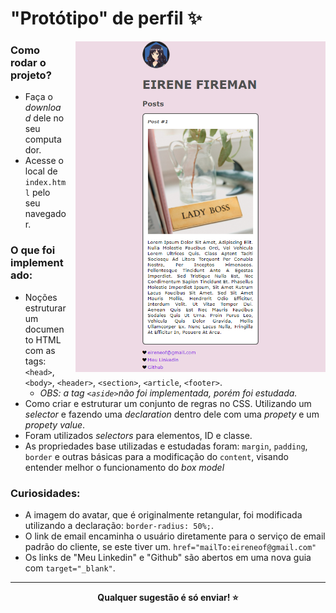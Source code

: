 # "Protótipo" de perfil :sparkles:


<img src="assets/resultado.png" align="right" width=400px style="margin-left: 15px" style="margin-bottom: 15px">

### Como rodar o projeto?

* Faça o *download* dele no seu computador.
* Acesse o local de `index.html` pelo seu navegador.

### O que foi implementado:

* Noções estruturar um documento HTML com as tags: `<head>`, `<body>`, `<header>`, `<section>`, `<article`, `<footer>`.
    * *OBS: a tag `<aside>`não foi implementada, porém foi estudada.*
* Como criar e estruturar um conjunto de regras no CSS. Utilizando um *selector* e fazendo uma *declaration* dentro dele com uma *propety* e um *propety value*.
* Foram utilizados *selectors* para elementos, ID e classe. 
* As propriedades base utilizadas e estudadas foram: `margin`, `padding`, `border` e outras básicas para a modificação do `content`, visando entender melhor o funcionamento do *box model*

### Curiosidades:

* A imagem do avatar, que é originalmente retangular, foi modificada utilizando a declaração: `border-radius: 50%;`.
* O link de email encaminha o usuário diretamente para o serviço de email padrão do cliente, se este tiver um. `href="mailTo:eireneof@gmail.com"`
* Os links de "Meu Linkedin" e "Github" são abertos em uma nova guia com `target="_blank"`.

<hr>

**<p style="text-align: center;">Qualquer sugestão é só enviar! &#11088;</p>** 


